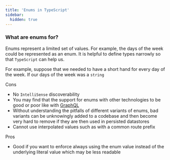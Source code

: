 ```yaml
---
title: 'Enums in TypeScript'
sidebar:
  hidden: true
---
```


### What are enums for?

Enums represent a limited set of values. For example, the days of the week could be represented as an enum. It is helpful to define types narrowly so that `TypeScript` can help us.

For example, suppose that we needed to have a short hand for every day of the week. If our days of the week was a `string`

Cons

- No `IntelliSense` discoverability
- You may find that the support for enums with other technologies to be good or poor like with [GraphQL](https://typegraphql.com/docs/enums.html)
- Without understanding the pitfalls of different variants of enums, bad variants can be unknowingly added to a codebase and then become very hard to remove if they are then used in persisted datastores
- Cannot use interpolated values such as with a common route prefix

Pros

- Good if you want to enforce always using the enum value instead of the underlying literal value which may be less readable
